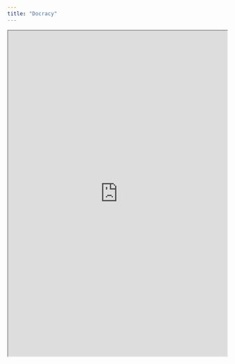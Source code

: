 ```yaml
---
title: "Docracy"
---
```



<iframe height="750" width="100%" src="https://ewelton.github.io/ktest/wiki.html#Docracy"></iframe>
